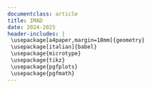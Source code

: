 ```yaml
---
documentclass: article
title: IMAD
date: 2024-2025
header-includes: |
 \usepackage[a4paper,margin=18mm]{geometry}
 \usepackage[italian]{babel}
 \usepackage{microtype}
 \usepackage{tikz}
 \usepackage{pgfplots}
 \usepackage{pgfmath}
---
```


